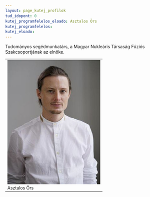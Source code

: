 ```yaml
---
layout: page_kutej_profilok
tud_idopont: 0
kutej_programfelelos_eloado: Asztalos Örs
kutej_programfelelos: 
kutej_eloado:
---
```

Tudományos segédmunkatárs, a Magyar Nukleáris Társaság Fúziós Szakcsoportjának az elnöke.

 <table class="picture">
<tr>
<td>

<div class="gallery">
    <img src="images/Asztalos_Ors.jpg" max-width="250" max-height="200">
  <div class="desc">Asztalos Örs</div>
</div>

</td>
</tr>
</table>
